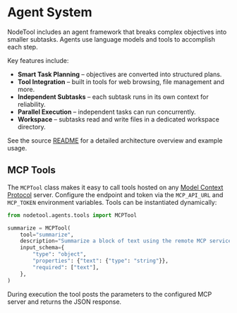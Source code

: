 # Agent System

NodeTool includes an agent framework that breaks complex objectives into smaller subtasks.
Agents use language models and tools to accomplish each step.

Key features include:

- **Smart Task Planning** – objectives are converted into structured plans.
- **Tool Integration** – built in tools for web browsing, file management and more.
- **Independent Subtasks** – each subtask runs in its own context for reliability.
- **Parallel Execution** – independent tasks can run concurrently.
- **Workspace** – subtasks read and write files in a dedicated workspace directory.

See the source [README](../src/nodetool/agents/README.md) for a detailed architecture overview and example usage.

## MCP Tools

The `MCPTool` class makes it easy to call tools hosted on any [Model Context Protocol](https://modelcontextprotocol.io) server.
Configure the endpoint and token via the `MCP_API_URL` and `MCP_TOKEN` environment variables. Tools can be instantiated dynamically:

```python
from nodetool.agents.tools import MCPTool

summarize = MCPTool(
    tool="summarize",
    description="Summarize a block of text using the remote MCP service",
    input_schema={
        "type": "object",
        "properties": {"text": {"type": "string"}},
        "required": ["text"],
    },
)
```

During execution the tool posts the parameters to the configured MCP server and returns the JSON response.
